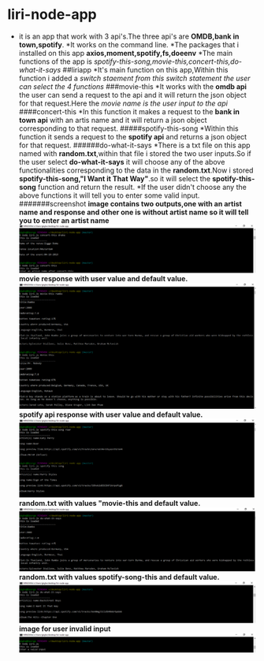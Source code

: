 # liri-node-app
 * it is an app that work with 3 api's.The three api's are **OMDB,bank in town,spotify**.
 *It works on the command line.
 *The packages that i installed on this app **axios,moment,spotify,fs,doeenv**
 *The main functions of the app is *spotify-this-song,movie-this,concert-this,do-what-it-says*
 ##liriapp
 *It's main function on this app,Within this function i added a *switch staement from this switch statement the user can select the 4 functions*
 ###movie-this
 *It works with the **omdb api** the user can send a request to the api and it will return the json object for that request.Here the *movie name is the user input to the api*
 ####concert-this
 *In this function it makes a request to the **bank in town api** with an artis name and it will return a json object corresponding to that request.
 #####spotify-this-song
 *Within this function it sends a request to the **spotify api** and returns a json object for that request.
 ######do-what-it-says
*There is a txt file on this app named with **random.txt**,within that file i stored the two user inputs.So if the user select **do-what-it-says** it will choose any of the above functionalities corresponding to the data in the **random.txt**.Now i stored **spotify-this-song,"I Want it That Way"**.so it will select the **spotify-this-song** function and return the result.
*If the user didn't choose any the above functions it will tell you to enter some valid input.
#######screenshot
**image contains two outputs,one with an artist name and response and other one is without artist  name so it will tell you to enter an artist name**
 ![bandsintown](images/screenshots/band.PNG "")
 **movie response with user value and default value.**
 ![Movie](images/screenshots/movie-list.PNG "")
 **spotify api response with user value and default value.**
 ![song](images/screenshots/song_list.PNG "")
 **random.txt with values "movie-this and default value.**
 ![do-what-it-says](images/screenshots/random-movie.PNG "")
 **random.txt with values spotify-song-this and default value.**
 ![do-what-it-says](images/screenshots/random-song.PNG "")
 **image for user invalid input**
 ![Invalidinput](images/screenshots/valid-input.PNG "")

